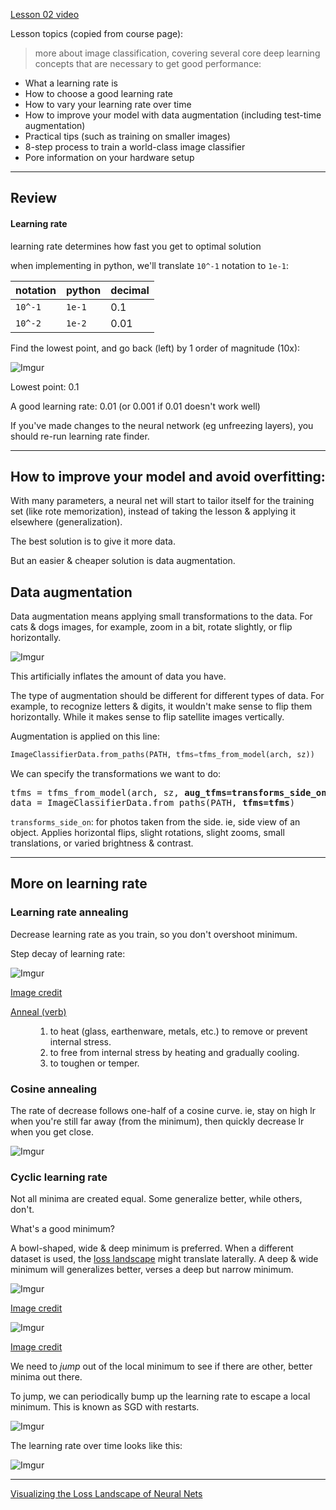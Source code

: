 [Lesson 02 video](https://course.fast.ai/lessons/lesson2.html)

Lesson topics (copied from course page):
> more about image classification, covering several core deep learning concepts that are necessary to get good performance:

- What a learning rate is 
- How to choose a good learning rate
- How to vary your learning rate over time
- How to improve your model with data augmentation (including test-time augmentation)
- Practical tips (such as training on smaller images)
- 8-step process to train a world-class image classifier
- Pore information on your hardware setup

---

## Review
#### Learning rate

learning rate determines how fast you get to optimal solution

when implementing in python, we'll translate `10^-1` notation to `1e-1`:

notation | python | decimal
---------|--------|---------
`10^-1`  | `1e-1` | 0.1
`10^-2`  | `1e-2` | 0.01

Find the lowest point, and go back (left) by 1 order of magnitude (10x):

![Imgur](https://i.imgur.com/LOGGwJO.png)

Lowest point: 0.1

A good learning rate: 0.01 (or 0.001 if 0.01 doesn't work well)

If you've made changes to the neural network (eg unfreezing layers), you should re-run learning rate finder.

---

## How to improve your model and avoid overfitting:

With many parameters, a neural net will start to tailor itself for the training set (like rote memorization), instead of taking the lesson & applying it elsewhere (generalization).

The best solution is to give it more data.

But an easier & cheaper solution is data augmentation.

## Data augmentation
Data augmentation means applying small transformations to the data. For cats & dogs images, for example, zoom in a bit, rotate slightly, or flip horizontally.

![Imgur](https://i.imgur.com/fPoIw1M.png)

This artificially inflates the amount of data you have.

The type of augmentation should be different for different types of data. For example, to recognize letters & digits, it wouldn't make sense to flip them horizontally. While it makes sense to flip satellite images vertically.

Augmentation is applied on this line:

```python
ImageClassifierData.from_paths(PATH, tfms=tfms_from_model(arch, sz))
```

We can specify the transformations we want to do:

<pre lang="python">
tfms = tfms_from_model(arch, sz, <strong>aug_tfms=transforms_side_on, max_zoom=1.1</strong>)
data = ImageClassifierData.from_paths(PATH, <strong>tfms=tfms</strong>)
</pre>

`transforms_side_on`: for photos taken from the side. ie, side view of an object. Applies horizontal flips, slight rotations, slight zooms, small translations, or varied brightness & contrast.

---
## More on learning rate
### Learning rate annealing
Decrease learning rate as you train, so you don't overshoot minimum.

Step decay of learning rate:

![Imgur](https://i.imgur.com/6qowQ9F.png)

[Image credit](https://www.jeremyjordan.me/nn-learning-rate/)

<dl>
    <a href="https://www.dictionary.com/browse/anneal"><dt>Anneal (verb)</dt></a>
    <dd><ol>
        <li>to heat (glass, earthenware, metals, etc.) to remove or prevent internal stress.</li>
        <li>to free from internal stress by heating and gradually cooling.</li>
        <li>to toughen or temper.</li>
    </ol></dd>
</dl>

### Cosine annealing
The rate of decrease follows one-half of a cosine curve. ie, stay on high lr when you're still far away (from the minimum), then quickly decrease lr when you get close.

![Imgur](https://i.imgur.com/CHzkL3f.png)

### Cyclic learning rate
Not all minima are created equal. Some generalize better, while others, don't.

What's a good minimum?

A bowl-shaped, wide & deep minimum is preferred. When a different dataset is used, the [loss landscape](https://www.cs.umd.edu/~tomg/projects/landscapes/) might translate laterally. A deep & wide minimum will generalizes better, verses a deep but narrow minimum.

![Imgur](https://i.imgur.com/NmKyXJa.png)

[Image credit](https://medium.com/@hiromi_suenaga/deep-learning-2-part-1-lesson-2-eeae2edd2be4)

![Imgur](https://i.imgur.com/VUVP2vK.png)

[Image credit](https://towardsdatascience.com/fast-ai-season-1-episode-2-1-e9cc80d81a9d)

We need to *jump* out of the local minimum to see if there are other, better minima out there.

To jump, we can periodically bump up the learning rate to escape a local minimum. This is known as SGD with restarts.

![Imgur](https://i.imgur.com/68NqPPn.png)

The learning rate over time looks like this:

![Imgur](https://i.imgur.com/4taVJUt.png)



---

[Visualizing the Loss Landscape of Neural Nets](https://i.imgur.com/EvGWtHw.png)
